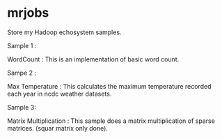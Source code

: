 mrjobs
==============

Store my Hadoop echosystem samples. 

Sample 1 :

WordCount : This is an implementation of basic word count. 

Sampe 2 :

Max Temperature : This calculates the maximum temperature recorded each year in ncdc weather datasets.

Sample 3:

Matrix Multiplication : This sample does a matrix multiplication of sparse matrices. (squar matrix only done).

 
